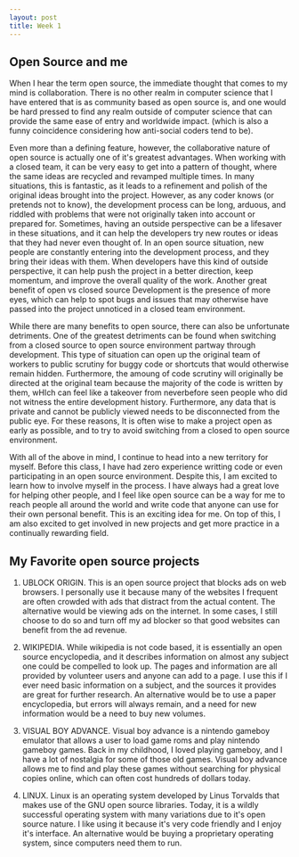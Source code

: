 ```yaml
---
layout: post
title: Week 1
---
```


Open Source and me
------------------
   When I hear the term open source, the immediate thought that comes to my mind is collaboration.  There is no other realm in computer science that I have entered that is as community based as open source is, and one would be hard pressed to find any realm outside of computer science that can provide the same ease of entry and worldwide impact. (which is also a funny coincidence considering how anti-social coders tend to be).  
   
   Even more than a defining feature, however, the collaborative nature of open source is actually one of it's greatest advantages.  When working with a closed team, it can be very easy to get into a pattern of thought, where the same ideas are recycled and revamped multiple times.  In many situations, this is fantastic, as it leads to a refinement and polish of the original ideas brought into the project.  However, as any coder knows (or pretends not to know), the development process can be long, arduous, and riddled with problems that were not originally taken into account or prepared for.  Sometimes, having an outside perspective can be a lifesaver in these situations, and it can help the developers try new routes or ideas that they had never even thought of.  In an open source situation, new people are constantly entering into the development process, and they bring their ideas with them.  When developers have this kind of outside perspective, it can help push the project in a better direction, keep momentum, and improve the overall quality of the work.  Another great benefit of open vs closed source Development is the presence of more eyes, which can help to spot bugs and issues that may otherwise have passed into the project unnoticed in a closed team environment.
   
   While there are many benefits to open source, there can also be unfortunate detriments.  One of the greatest detriments can be found when switching from a closed source to open source environment partway through development.  This type of situation can open up the original team of workers to public scrutiny for buggy code or shortcuts that would otherwise remain hidden.  Furthermore, the amoung of code scrutiny will originally be directed at the original team because the majority of the code is written by them, wHIch can feel like a takeover from neverbefore seen people who did not witness the entire development history.  Furthermore, any data that is private and cannot be publicly viewed needs to be disconnected from the public eye.  For these reasons, It is often wise to make a project open as early as possible, and to try to avoid switching from a closed to open source environment.
   
   With all of the above in mind, I continue to head into a new territory for myself.  Before this class, I have had zero experience writting code or even participating in an open source environment.  Despite this, I am excited to learn how to involve myself in the process.  I have always had a great love for helping other people, and I feel like open source can be a way for me to reach people all around the world and write code that anyone can use for their own personal benefit.  This is an exciting idea for me.  On top of this, I am also excited to get involved in new projects and get more practice in a continually rewarding field.
   
My Favorite open source projects
--------------------------------

1. UBLOCK ORIGIN.  This is an open source project that blocks ads on web browsers.  I personally use it because many of the websites I frequent are often crowded with ads that distract from the actual content.  The alternative would be viewing ads on the internet.  In some cases, I still choose to do so and turn off my ad blocker so that good websites can benefit from the ad revenue.

2. WIKIPEDIA.  While wikipedia is not code based, it is essentially an open source encyclopedia, and it describes information on almost any subject one could be compelled to look up.  The pages and information are all provided by volunteer users and anyone can add to a page.  I use this if I ever need basic information on a subject, and the sources it provides are great for further research.  An alternative would be to use a paper encyclopedia, but errors will always remain, and a need for new information would be a need to buy new volumes.

3. VISUAL BOY ADVANCE.  Visual boy advance is a nintendo gameboy emulator that allows a user to load game roms and play nintendo gameboy games.  Back in my childhood, I loved playing gameboy, and I have a lot of nostalgia for some of those old games.  Visual boy advance allows me to find and play these games without searching for physical copies online, which can often cost hundreds of dollars today.

4. LINUX.  Linux is an operating system developed by Linus Torvalds that makes use of the GNU open source libraries.  Today, it is a wildly successful operating system with many variations due to it's open source nature.  I like using it because it's very code friendly and I enjoy it's interface.  An alternative would be buying a proprietary operating system, since computers need them to run.
